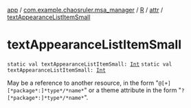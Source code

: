 [app](../../../index.md) / [com.example.chaosruler.msa_manager](../../index.md) / [R](../index.md) / [attr](index.md) / [textAppearanceListItemSmall](.)

# textAppearanceListItemSmall

`static val textAppearanceListItemSmall: `[`Int`](https://kotlinlang.org/api/latest/jvm/stdlib/kotlin/-int/index.html)
`static val textAppearanceListItemSmall: `[`Int`](https://kotlinlang.org/api/latest/jvm/stdlib/kotlin/-int/index.html)

May be a reference to another resource, in the form "`@[+][*package*:]*type*/*name*`" or a theme attribute in the form "`?[*package*:]*type*/*name*`".

